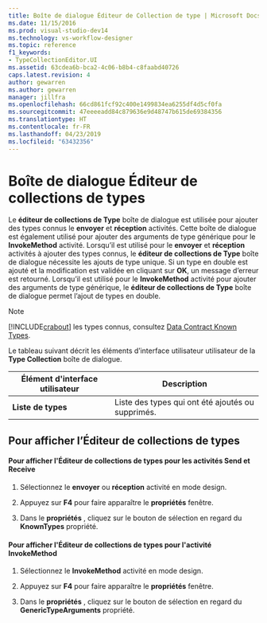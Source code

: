 ```yaml
---
title: Boîte de dialogue Éditeur de Collection de type | Microsoft Docs
ms.date: 11/15/2016
ms.prod: visual-studio-dev14
ms.technology: vs-workflow-designer
ms.topic: reference
f1_keywords:
- TypeCollectionEditor.UI
ms.assetid: 63cdea6b-bca2-4c06-b8b4-c8faabd40726
caps.latest.revision: 4
author: gewarren
ms.author: gewarren
manager: jillfra
ms.openlocfilehash: 66cd861fcf92c400e1499834ea6255df4d5cf0fa
ms.sourcegitcommit: 47eeeeadd84c879636e9d48747b615de69384356
ms.translationtype: HT
ms.contentlocale: fr-FR
ms.lasthandoff: 04/23/2019
ms.locfileid: "63432356"
---
```

# <a name="type-collection-editor-dialog-box"></a>Boîte de dialogue Éditeur de collections de types
Le **éditeur de collections de Type** boîte de dialogue est utilisée pour ajouter des types connus le **envoyer** et **réception** activités. Cette boîte de dialogue est également utilisé pour ajouter des arguments de type générique pour le **InvokeMethod** activité. Lorsqu’il est utilisé pour le **envoyer** et **réception** activités à ajouter des types connus, le **éditeur de collections de Type** boîte de dialogue nécessite les ajouts de type unique. Si un type en double est ajouté et la modification est validée en cliquant sur **OK**, un message d’erreur est retourné. Lorsqu’il est utilisé pour le **InvokeMethod** activité pour ajouter des arguments de type générique, le **éditeur de collections de Type** boîte de dialogue permet l’ajout de types en double.  
  
> [!NOTE]
> [!INCLUDE[crabout](../includes/crabout-md.md)] les types connus, consultez [Data Contract Known Types](http://msdn.microsoft.com/library/1a0baea1-27b7-470d-9136-5bbad86c4337).  
  
 Le tableau suivant décrit les éléments d’interface utilisateur utilisateur de la **Type Collection** boîte de dialogue.  
  
|Élément d'interface utilisateur|Description|  
|----------------|-----------------|  
|**Liste de types**|Liste des types qui ont été ajoutés ou supprimés.|  
  
## <a name="to-bring-up-the-type-collection-editor"></a>Pour afficher l’Éditeur de collections de types  
  
#### <a name="to-bring-up-the-type-collection-editor-for-the-send-and-receive-activities"></a>Pour afficher l'Éditeur de collections de types pour les activités Send et Receive  
  
1. Sélectionnez le **envoyer** ou **réception** activité en mode design.  
  
2. Appuyez sur **F4** pour faire apparaître le **propriétés** fenêtre.  
  
3. Dans le **propriétés** , cliquez sur le bouton de sélection en regard du **KnownTypes** propriété.  
  
#### <a name="to-bring-up-the-type-collection-editor-for-the-invokemethod-activity"></a>Pour afficher l'Éditeur de collections de types pour l'activité InvokeMethod  
  
1. Sélectionnez le **InvokeMethod** activité en mode design.  
  
2. Appuyez sur **F4** pour faire apparaître le **propriétés** fenêtre.  
  
3. Dans le **propriétés** , cliquez sur le bouton de sélection en regard du **GenericTypeArguments** propriété.